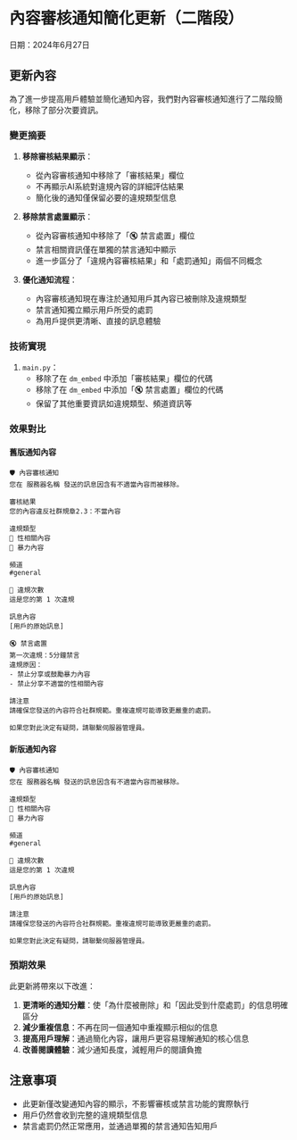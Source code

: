 # 內容審核通知簡化更新（二階段）

日期：2024年6月27日

## 更新內容

為了進一步提高用戶體驗並簡化通知內容，我們對內容審核通知進行了二階段簡化，移除了部分次要資訊。

### 變更摘要

1. **移除審核結果顯示**：
   - 從內容審核通知中移除了「審核結果」欄位
   - 不再顯示AI系統對違規內容的詳細評估結果
   - 簡化後的通知僅保留必要的違規類型信息

2. **移除禁言處置顯示**：
   - 從內容審核通知中移除了「🔇 禁言處置」欄位
   - 禁言相關資訊僅在單獨的禁言通知中顯示
   - 進一步區分了「違規內容審核結果」和「處罰通知」兩個不同概念

3. **優化通知流程**：
   - 內容審核通知現在專注於通知用戶其內容已被刪除及違規類型
   - 禁言通知獨立顯示用戶所受的處罰
   - 為用戶提供更清晰、直接的訊息體驗

### 技術實現

1. `main.py`：
   - 移除了在 `dm_embed` 中添加「審核結果」欄位的代碼
   - 移除了在 `dm_embed` 中添加「🔇 禁言處置」欄位的代碼
   - 保留了其他重要資訊如違規類型、頻道資訊等

### 效果對比

#### 舊版通知內容
```
🛡️ 內容審核通知
您在 服務器名稱 發送的訊息因含有不適當內容而被移除。

審核結果
您的內容違反社群規章2.3：不當內容

違規類型
🔞 性相關內容
👊 暴力內容

頻道
#general

🔢 違規次數
這是您的第 1 次違規

訊息內容
[用戶的原始訊息]

🔇 禁言處置
第一次違規：5分鐘禁言
違規原因：
- 禁止分享或鼓勵暴力內容
- 禁止分享不適當的性相關內容

請注意
請確保您發送的內容符合社群規範。重複違規可能導致更嚴重的處罰。

如果您對此決定有疑問，請聯繫伺服器管理員。
```

#### 新版通知內容
```
🛡️ 內容審核通知
您在 服務器名稱 發送的訊息因含有不適當內容而被移除。

違規類型
🔞 性相關內容
👊 暴力內容

頻道
#general

🔢 違規次數
這是您的第 1 次違規

訊息內容
[用戶的原始訊息]

請注意
請確保您發送的內容符合社群規範。重複違規可能導致更嚴重的處罰。

如果您對此決定有疑問，請聯繫伺服器管理員。
```

### 預期效果

此更新將帶來以下改進：

1. **更清晰的通知分離**：使「為什麼被刪除」和「因此受到什麼處罰」的信息明確區分
2. **減少重複信息**：不再在同一個通知中重複顯示相似的信息
3. **提高用戶理解**：通過簡化內容，讓用戶更容易理解通知的核心信息
4. **改善閱讀體驗**：減少通知長度，減輕用戶的閱讀負擔

## 注意事項

- 此更新僅改變通知內容的顯示，不影響審核或禁言功能的實際執行
- 用戶仍然會收到完整的違規類型信息
- 禁言處罰仍然正常應用，並通過單獨的禁言通知告知用戶 